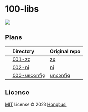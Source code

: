 # 100-libs

<img src="https://img.shields.io/badge/progress-0-purple.svg" />

## Plans

|        | Directory | Original repo |  
| ------ | :-------- | :------------ |
|        | [001-zx](./packages/001-zx) | [zx](https://github.com/google/zx) |
|        | [002-ni](./packages/002-ni) | [ni](https://github.com/antfu/ni) |
|        | [003-unconfig](./packages/003-unconfig) | [unconfig](https://github.com/antfu/unconfig) |

## License

[MIT](./LICENSE) License © 2023 [Hongbusi](https://github.com/Hongbusi)
